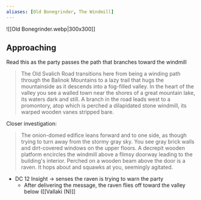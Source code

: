 ```yaml
---
aliases: [Old Bonegrinder, The Windmill]
---
```

![[Old Bonegrinder.webp|300x300]]

## Approaching
Read this as the party passes the path that branches toward the windmill

>The Old Svalich Road transitions here from being a winding path through the Balinok Mountains to a lazy trail that hugs the mountainside as it descends into a fog-filled valley. In the heart of the valley you see a walled town near the shores of a great mountain lake, its waters dark and still. A branch in the road leads west to a promontory, atop which is perched a dilapidated stone windmill, its warped wooden vanes stripped bare.

Closer investigation:
>The onion-domed edifice leans forward and to one side, as though trying to turn away from the stormy gray sky. You see gray brick walls and dirt-covered windows on the upper floors. A decrepit wooden platform encircles the windmill above a flimsy doorway leading to the building's interior. Perched on a wooden beam above the door is a raven. It hops about and squawks at you, seemingly agitated.

- DC 12 Insight -> senses the raven is trying to warn the party
	- After delivering the message, the raven flies off toward the valley below ([[Vallaki (N)]]